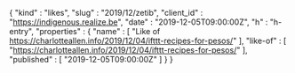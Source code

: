 {
  "kind" : "likes",
  "slug" : "2019/12/zetib",
  "client_id" : "https://indigenous.realize.be",
  "date" : "2019-12-05T09:00:00Z",
  "h" : "h-entry",
  "properties" : {
    "name" : [ "Like of https://charlotteallen.info/2019/12/04/ifttt-recipes-for-pesos/" ],
    "like-of" : [ "https://charlotteallen.info/2019/12/04/ifttt-recipes-for-pesos/" ],
    "published" : [ "2019-12-05T09:00:00Z" ]
  }
}
